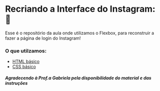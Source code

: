 # Recriando a Interface do Instagram::tada:

Esse é o repositório da  aula onde utilizamos o Flexbox, para reconstruir a fazer a página de login do Instagram! 

### O que utilzamos:

* [HTML básico](https://www.w3schools.com/html/)
* [CSS básico](https://developer.mozilla.org/pt-BR/docs/Web/CSS)

#####  Agradecendo à Prof.a Gabriela pela disponibilidade do material e das instruções





